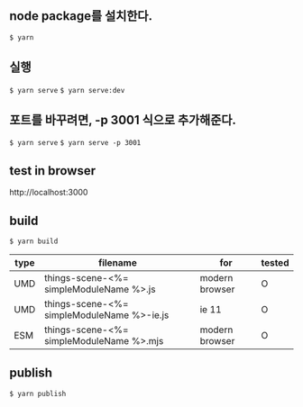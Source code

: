 ## node package를 설치한다.

`$ yarn`

## 실행

`$ yarn serve`
`$ yarn serve:dev`

## 포트를 바꾸려면, -p 3001 식으로 추가해준다.

`$ yarn serve`
`$ yarn serve -p 3001`

## test in browser

http://localhost:3000

## build

`$ yarn build`

| type | filename                                   | for            | tested |
| ---- | ------------------------------------------ | -------------- | ------ |
| UMD  | things-scene-<%= simpleModuleName %>.js    | modern browser | O      |
| UMD  | things-scene-<%= simpleModuleName %>-ie.js | ie 11          | O      |
| ESM  | things-scene-<%= simpleModuleName %>.mjs   | modern browser | O      |

## publish

`$ yarn publish`
